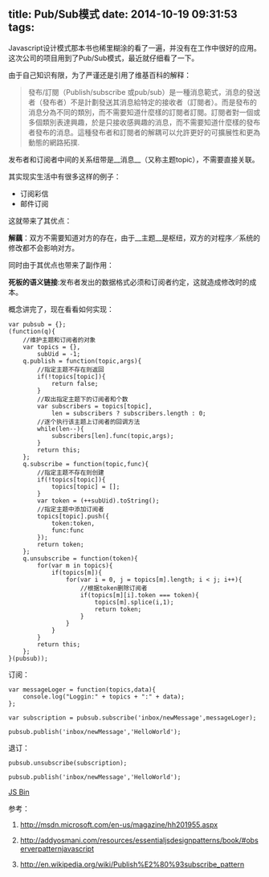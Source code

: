 title: Pub/Sub模式
date: 2014-10-19 09:31:53
tags:
---
Javascript设计模式那本书也稀里糊涂的看了一遍，并没有在工作中很好的应用。这次公司的项目用到了Pub/Sub模式，最近就仔细看了一下。

由于自己知识有限，为了严谨还是引用了维基百科的解释：

>發布/訂閱（Publish/subscribe 或pub/sub）是一種消息範式，消息的發送者（發布者）不是計劃發送其消息給特定的接收者（訂閱者）。而是發布的消息分為不同的類別，而不需要知道什麼樣的訂閱者訂閱。訂閱者對一個或多個類別表達興趣，於是只接收感興趣的消息，而不需要知道什麼樣的發布者發布的消息。這種發布者和訂閱者的解耦可以允許更好的可擴展性和更為動態的網路拓撲.

发布者和订阅者中间的关系纽带是__消息__（又称主题topic），不需要直接关联。

其实现实生活中有很多这样的例子：

* 订阅彩信
* 邮件订阅

这就带来了其优点：

__解藕__：双方不需要知道对方的存在，由于__主题__是枢纽，双方的对程序／系统的修改都不会影响对方。

同时由于其优点也带来了副作用：

__死板的语义链接__:发布者发出的数据格式必须和订阅者约定，这就造成修改时的成本。

<!-- more -->

概念讲完了，现在看看如何实现：

```
var pubsub = {};
(function(q){
	//维护主题和订阅者的对象
	var topics = {},
		subUid = -1;
	q.publish = function(topic,args){
		//指定主题不存在则返回
		if(!topics[topic]){
			return false;
		}
		//取出指定主题下的订阅者和个数
		var subscribers = topics[topic],
			len = subscribers ? subscribers.length : 0;
		//逐个执行该主题上订阅者的回调方法
		while(len--){
			subscribers[len].func(topic,args);
		}
		return this;
	};
	q.subscribe = function(topic,func){
		//指定主题不存在则创建
		if(!topics[topic]){
			topics[topic] = [];
		}
		var token = (++subUid).toString();
		//指定主题中添加订阅者
		topics[topic].push({
			token:token,
			func:func
		});
		return token;
	};
	q.unsubscribe = function(token){
		for(var m in topics){
			if(topics[m]){
				for(var i = 0, j = topics[m].length; i < j; i++){
					//根据token删除订阅者
					if(topics[m][i].token === token){
						topics[m].splice(i,1);
						return token;
					}
				}
			}
		}
		return this;
	};
}(pubsub));
```

订阅：

```
var messageLoger = function(topics,data){
	console.log("Loggin:" + topics + ":" + data);
};

var subscription = pubsub.subscribe('inbox/newMessage',messageLoger);

pubsub.publish('inbox/newMessage','HelloWorld');
```
退订：

```
pubsub.unsubscribe(subscription);

pubsub.publish('inbox/newMessage','HelloWorld');

```

<a class="jsbin-embed" href="http://jsbin.com/fidagu/1/embed">JS Bin</a><script src="http://static.jsbin.com/js/embed.js"></script>

 参考：

 1. http://msdn.microsoft.com/en-us/magazine/hh201955.aspx

 2. http://addyosmani.com/resources/essentialjsdesignpatterns/book/#observerpatternjavascript

 3. http://en.wikipedia.org/wiki/Publish%E2%80%93subscribe_pattern